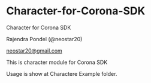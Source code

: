 Character-for-Corona-SDK
========================

Character for Corona SDK

Rajendra Pondel (@neostar20)

neostar20@gmail.com

This is character module for Corona SDK

Usage is show at Charactere Example folder.

 